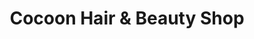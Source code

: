 ---
title: "Cocoon Hair & Beauty Shop"
url: /darmstadt/cocoon-hair-und-beauty-shop/
shop: Friseurbedarf
---
